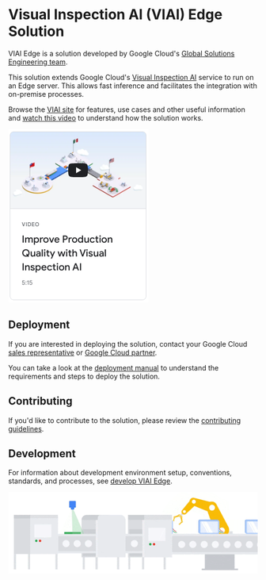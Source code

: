 # Visual Inspection AI (VIAI) Edge Solution

VIAI Edge is a solution developed by Google Cloud's [Global Solutions Engineering team](https://cloud.google.com/solutions).

This solution extends Google Cloud's [Visual Inspection AI](https://cloud.google.com/solutions/visual-inspection-ai) service to run on an Edge server. This allows fast inference and facilitates the integration with on-premise processes.

Browse the [VIAI site](https://cloud.google.com/solutions/visual-inspection-ai) for features, use cases and other useful information and [watch this video](https://youtu.be/60Sk-mq3Cr8) to understand how the solution works.

[![VIAI video](./docs/images/viaivideo.png)](https://youtu.be/60Sk-mq3Cr8)

## Deployment

If you are interested in deploying the solution, contact your Google Cloud [sales representative](https://cloud.google.com/contact/) or [Google Cloud partner](https://cloud.google.com/solutions/visual-inspection-ai#section-10).

You can take a look at the [deployment manual](./docs/index.md) to understand the requirements and steps to deploy the solution.

## Contributing

If you'd like to contribute to the solution, please review the [contributing guidelines](./CONTRIBUTING.md).

## Development

For information about development environment setup, conventions, standards,
and processes, see [develop VIAI Edge](./docs/development.md).

![VIAI Image](./docs/images/viai.png)
